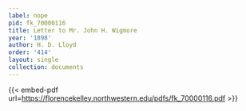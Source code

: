 ```yaml
---
label: nope
pid: fk_70000116
title: Letter to Mr. John H. Wigmore
year: '1898'
author: H. D. Lloyd
order: '414'
layout: single
collection: documents
---
```



{{< embed-pdf url=https://florencekelley.northwestern.edu/pdfs/fk_70000116.pdf >}}